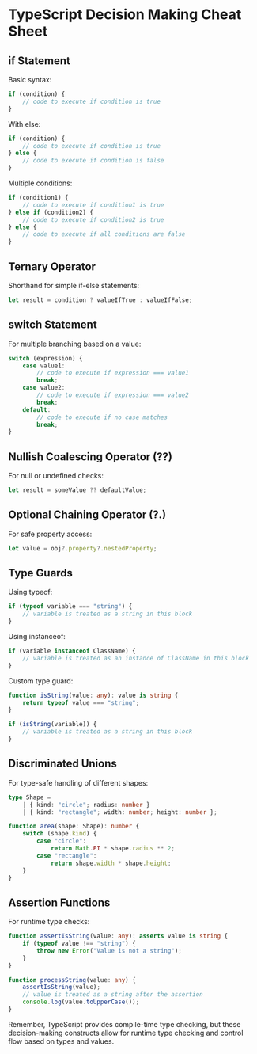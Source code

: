 # TypeScript Decision Making Cheat Sheet

## if Statement

Basic syntax:
```typescript
if (condition) {
    // code to execute if condition is true
}
````

With else:
````typescript
if (condition) {
    // code to execute if condition is true
} else {
    // code to execute if condition is false
}
````

Multiple conditions:
````typescript
if (condition1) {
    // code to execute if condition1 is true
} else if (condition2) {
    // code to execute if condition2 is true
} else {
    // code to execute if all conditions are false
}
````

## Ternary Operator

Shorthand for simple if-else statements:
````typescript
let result = condition ? valueIfTrue : valueIfFalse;
````

## switch Statement

For multiple branching based on a value:
````typescript
switch (expression) {
    case value1:
        // code to execute if expression === value1
        break;
    case value2:
        // code to execute if expression === value2
        break;
    default:
        // code to execute if no case matches
        break;
}
````

## Nullish Coalescing Operator (??)

For null or undefined checks:
````typescript
let result = someValue ?? defaultValue;
````

## Optional Chaining Operator (?.)

For safe property access:
````typescript
let value = obj?.property?.nestedProperty;
````

## Type Guards

Using typeof:
````typescript
if (typeof variable === "string") {
    // variable is treated as a string in this block
}
````

Using instanceof:
````typescript
if (variable instanceof ClassName) {
    // variable is treated as an instance of ClassName in this block
}
````

Custom type guard:
````typescript
function isString(value: any): value is string {
    return typeof value === "string";
}

if (isString(variable)) {
    // variable is treated as a string in this block
}
````

## Discriminated Unions

For type-safe handling of different shapes:
````typescript
type Shape = 
    | { kind: "circle"; radius: number }
    | { kind: "rectangle"; width: number; height: number };

function area(shape: Shape): number {
    switch (shape.kind) {
        case "circle":
            return Math.PI * shape.radius ** 2;
        case "rectangle":
            return shape.width * shape.height;
    }
}
````

## Assertion Functions

For runtime type checks:
````typescript
function assertIsString(value: any): asserts value is string {
    if (typeof value !== "string") {
        throw new Error("Value is not a string");
    }
}

function processString(value: any) {
    assertIsString(value);
    // value is treated as a string after the assertion
    console.log(value.toUpperCase());
}
````

Remember, TypeScript provides compile-time type checking, but these decision-making constructs allow for runtime type checking and control flow based on types and values.
```

